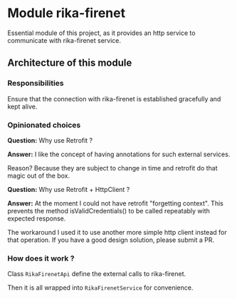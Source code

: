 # Module rika-firenet 

Essential module of this project, as it provides an http service to communicate with rika-firenet service.

## Architecture of this module

### Responsibilities

Ensure that the connection with rika-firenet is established gracefully and kept alive.

### Opinionated choices

**Question:** Why use Retrofit ?

**Answer:** I like the concept of having annotations for such external services. 

Reason? Because they are subject to change in time and retrofit do that magic out of the box.

**Question:** Why use Retrofit + HttpClient ?

**Answer:** At the moment I could not have retrofit "forgetting context". 
This prevents the method isValidCredentials() to be called repeatably with expected response.

The workaround I used it to use another more simple http client instead for that operation.
If you have a good design solution, please submit a PR.


### How does it work ?

Class `RikaFirenetApi` define the external calls to rika-firenet.

Then it is all wrapped into `RikaFirenetService` for convenience.

